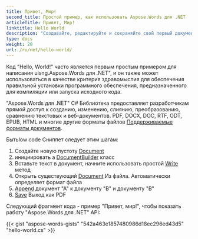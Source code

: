 ```yaml
---
title: Привет, Мир!
second_title: Простой пример, как использовать Aspose.Words для .NET
articleTitle: Привет, Мир!
linktitle: Hello World
description: "Создавайте, редактируйте и сохраняйте свой первый документ в любом поддерживаемом формате Aspose.Words для .NET Чтобы испытать его простоту и силу в C#."
type: docs
weight: 20
url: /ru/net/hello-world/
---
```


Код "Hello, World!" часто является первым простым примером для написания uisng.Aspose.Words для .NET", и он также может использоваться в качестве критерия здравомыслия для обеспечения правильной установки программного обеспечения, предназначенного для компиляции или запуска исходного кода.

"Aspose.Words для .NET" C# Библиотека предоставляет разработчикам прямой доступ к созданию, изменению, слиянию, преобразованию, сравнению текстовых и веб-документов. PDF, DOCX, DOC, RTF, ODT, EPUB, HTML и многие другие форматы файлов [Поддерживаемые форматы документов](/words/ru/net/supported-document-formats/).

Бытьlow code Сниппет следует этим шагам:

1. Создайте новую пустоту [Document](https://reference.aspose.com/words/net/aspose.words/document)
1. инициировать а [DocumentBuilder](https://reference.aspose.com/words/net/aspose.words/documentbuilder/) класс
1. Вставьте текст в документ, начните использовать простой [Write](https://reference.aspose.com/words/net/aspose.words/documentbuilder/write/) метод
1. Открыть существующий [Document](https://reference.aspose.com/words/net/aspose.words/document/document/) Из файла. Автоматически определяет формат файла
1. [Append](https://reference.aspose.com/words/net/aspose.words/document/appenddocument/) документ "А" к документу "В" и документу "В"
1. [Save](https://reference.aspose.com/words/net/aspose.words/document/save/) Выход как PDF

Следующий фрагмент кода - пример "Привет, мир!", чтобы показать работу "Aspose.Words для .NET" API:

{{< gist "aspose-words-gists" "542a463e1857480986d18ec296ed43d5" "hello-world.cs" >}}
